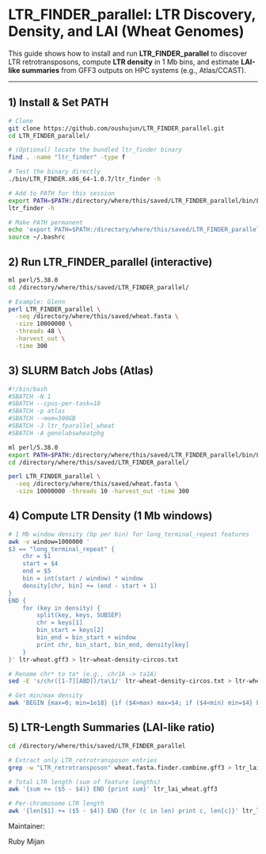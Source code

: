 # LTR_FINDER_parallel: LTR Discovery, Density, and LAI (Wheat Genomes)

This guide shows how to install and run **LTR_FINDER_parallel** to discover LTR retrotransposons, compute **LTR density** in 1 Mb bins, and estimate **LAI-like summaries** from GFF3 outputs on HPC systems (e.g., Atlas/CCAST).

---

## 1) Install & Set PATH
```bash
# Clone
git clone https://github.com/oushujun/LTR_FINDER_parallel.git
cd LTR_FINDER_parallel/

# (Optional) locate the bundled ltr_finder binary
find . -name "ltr_finder" -type f

# Test the binary directly
./bin/LTR_FINDER.x86_64-1.0.7/ltr_finder -h

# Add to PATH for this session
export PATH=$PATH:/directory/where/this/saved/LTR_FINDER_parallel/bin/LTR_FINDER.x86_64-1.0.7
ltr_finder -h

# Make PATH permanent
echo 'export PATH=$PATH:/directory/where/this/saved/LTR_FINDER_parallel/bin/LTR_FINDER.x86_64-1.0.7' >> ~/.bashrc
source ~/.bashrc
```

## 2) Run LTR_FINDER_parallel (interactive)
```bash
ml perl/5.38.0
cd /directory/where/this/saved/LTR_FINDER_parallel/

# Example: Glenn
perl LTR_FINDER_parallel \
  -seq /directory/where/this/saved/wheat.fasta \
  -size 10000000 \
  -threads 48 \
  -harvest_out \
  -time 300
```

## 3) SLURM Batch Jobs (Atlas)
```bash
#!/bin/bash
#SBATCH -N 1
#SBATCH --cpus-per-task=10
#SBATCH -p atlas
#SBATCH --mem=300GB
#SBATCH -J ltr_fparallel_wheat
#SBATCH -A genolabswheatphg

ml perl/5.38.0
export PATH=$PATH:/directory/where/this/saved/LTR_FINDER_parallel/bin/LTR_FINDER.x86_64-1.0.7
cd /directory/where/this/saved/LTR_FINDER_parallel/

perl LTR_FINDER_parallel \
  -seq /directory/where/this/saved/wheat.fasta \
  -size 10000000 -threads 10 -harvest_out -time 300
```

## 4) Compute LTR Density (1 Mb windows)
```bash
# 1 Mb window density (bp per bin) for long_terminal_repeat features
awk -v window=1000000 '
$3 == "long_terminal_repeat" {
    chr = $1
    start = $4
    end = $5
    bin = int(start / window) * window
    density[chr, bin] += (end - start + 1)
}
END {
    for (key in density) {
        split(key, keys, SUBSEP)
        chr = keys[1]
        bin_start = keys[2]
        bin_end = bin_start + window
        print chr, bin_start, bin_end, density[key]
    }
}' ltr-wheat.gff3 > ltr-wheat-density-circos.txt

# Rename chr* to ta* (e.g., chr1A -> ta1A)
sed -E 's/chr([1-7][ABD])/ta\1/' ltr-wheat-density-circos.txt > ltr-wheat-density-circos-renamed.txt

# Get min/max density
awk 'BEGIN {max=0; min=1e18} {if ($4>max) max=$4; if ($4<min) min=$4} END {print "Max Density:", max; print "Min Density:", min}' ltr-wheat-density-circos-renamed.txt
```

## 5) LTR-Length Summaries (LAI-like ratio)
```bash
cd /directory/where/this/saved/LTR_FINDER_parallel

# Extract only LTR_retrotransposon entries
grep -w "LTR_retrotransposon" wheat.fasta.finder.combine.gff3 > ltr_lai_wheat.gff3

# Total LTR length (sum of feature lengths)
awk '{sum += ($5 - $4)} END {print sum}' ltr_lai_wheat.gff3

# Per-chromosome LTR length
awk '{len[$1] += ($5 - $4)} END {for (c in len) print c, len[c]}' ltr_lai_wheat.gff3 | sort -k1,1V
```

Maintainer:

Ruby Mijan
